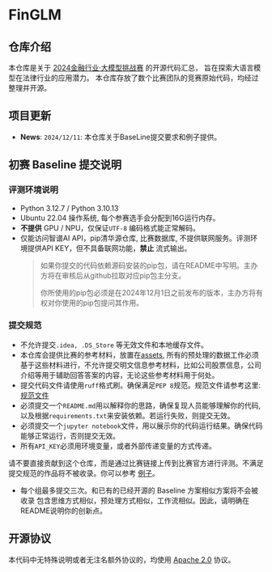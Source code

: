 # FinGLM

## 仓库介绍

本仓库是关于 [2024金融行业·大模型挑战赛](https://competitions.zhipuai.cn/matchDetail?id=120241202000000003) 的开源代码汇总，
旨在探索大语言模型在法律行业的应用潜力。 本仓库存放了数个比赛团队的竞赛原始代码，均经过整理并开源。

## 项目更新

- **News**: ```2024/12/11```:  本仓库关于BaseLine提交要求和例子提供。

## 初赛 Baseline 提交说明

### 评测环境说明

- Python 3.12.7 / Python 3.10.13
- Ubuntu 22.04 操作系统, 每个参赛选手会分配到16G运行内存。
- **不提供** GPU / NPU，仅保证`UTF-8` 编码格式能正常解码。
- 仅能访问智谱AI API，pip清华源仓库, 比赛数据库, 不提供联网服务。评测环境提供API KEY，但不具备联网功能，**禁止** 流式输出。
  > 如果你提交的代码依赖源码安装的pip包，请在README中写明。主办方将在审核后从github拉取对应pip包主分支。
  >
  > 你所使用的pip包必须是在2024年12月1日之前发布的版本，主办方将有权对你使用的pip包提问其作用。

### 提交规范

- 不允许提交`.idea, .DS_Store` 等无效文件和本地缓存文件。
- 本仓库会提供比赛的参考材料，放置在[assets](assets),
  所有的预处理的数据工作必须基于这些材料进行，不允许提交明文信息参考材料，比如公司股票信息，公司介绍等用于辅助回答答案的内容，无论这些参考材料用于何处。
- 提交代码文件请使用`ruff`格式刷。确保满足`PEP 8`规范。规范文件请参考这里: [规范文件](pyproject.toml)
- 必须提交一个`README.md`用以解释你的思路，确保复现人员能够理解你的代码, 以及根据`requirements.txt`来安装依赖。若运行失败，则提交无效。
- 必须提交一个`jupyter notebook`文件，用以展示你的代码运行结果。确保代码能够正常运行，否则提交无效。
- 所有`API_KEY`必须用环境变量，或者外部传递变量的方式传递。

请不要直接贡献到这个仓库，而是通过比赛链接上传到比赛官方进行评测。不满足提交规范的作品将不被收录。你可以参考 [例子](baseline/sample/README.md)。
- 每个组最多提交三次。和已有的已经开源的 Baseline 方案相似方案将不会被收录 包含思维方式相似，预处理方式相似，工作流相似。因此，请明确在README说明你的创新点。

###

## 开源协议

本代码中无特殊说明或者无注名额外协议的，均使用 [Apache 2.0](LICENSE) 协议。
